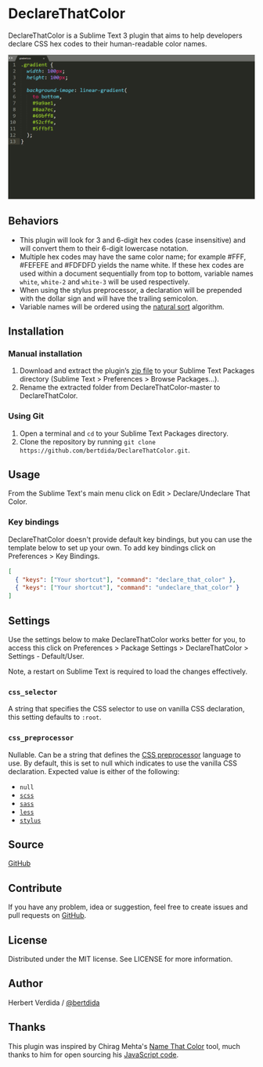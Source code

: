 # DeclareThatColor

DeclareThatColor is a Sublime Text 3 plugin that aims to help developers declare CSS hex codes to their human-readable color names.

![preview](/img/preview.gif?raw=true)

## Behaviors

- This plugin will look for 3 and 6-digit hex codes (case insensitive) and will convert them to their 6-digit lowercase notation.
- Multiple hex codes may have the same color name; for example #FFF, #FEFEFE and #FDFDFD yields the name white. If these hex codes are used within a document sequentially from top to bottom, variable names `white`, `white-2` and `white-3` will be used respectively.
- When using the stylus preprocessor, a declaration will be prepended with the dollar sign and will have the trailing semicolon.
- Variable names will be ordered using the [natural sort](https://en.wikipedia.org/wiki/Natural_sort_order) algorithm.

## Installation

### Manual installation

1. Download and extract the plugin’s [zip file](https://github.com/bertdida/DeclareThatColor/archive/master.zip) to your Sublime Text Packages directory (Sublime Text > Preferences > Browse Packages...).
2. Rename the extracted folder from DeclareThatColor-master to DeclareThatColor.

### Using Git

1. Open a terminal and `cd` to your Sublime Text Packages directory.
2. Clone the repository by running `git clone https://github.com/bertdida/DeclareThatColor.git`.

## Usage

From the Sublime Text's main menu click on Edit > Declare/Undeclare That Color.

### Key bindings

DeclareThatColor doesn't provide default key bindings, but you can use the template below to set up your own. To add key bindings click on Preferences > Key Bindings.

```json
[
  { "keys": ["Your shortcut"], "command": "declare_that_color" },
  { "keys": ["Your shortcut"], "command": "undeclare_that_color" }
]
```

## Settings

Use the settings below to make DeclareThatColor works better for you, to access this click on Preferences > Package Settings > DeclareThatColor > Settings - Default/User.

Note, a restart on Sublime Text is required to load the changes effectively.

### `css_selector`

A string that specifies the CSS selector to use on vanilla CSS declaration, this setting defaults to `:root`.

### `css_preprocessor`

Nullable. Can be a string that defines the [CSS preprocessor](https://developer.mozilla.org/en-US/docs/Glossary/CSS_preprocessor) language to use. By default, this is set to null which indicates to use the vanilla CSS declaration. Expected value is either of the following:

- `null`
- [`scss`](https://sass-lang.com/)
- [`sass`](https://sass-lang.com/)
- [`less`](http://lesscss.org/)
- [`stylus`](http://stylus-lang.com/)

## Source

[GitHub](https://github.com/bertdida/DeclareThatColor)

## Contribute

If you have any problem, idea or suggestion, feel free to create issues and pull requests on [GitHub](https://github.com/bertdida/DeclareThatColor).

## License

Distributed under the MIT license. See LICENSE for more information.

## Author

Herbert Verdida / [@bertdida](https://twitter.com/bertdida)

## Thanks

This plugin was inspired by Chirag Mehta's [Name That Color](http://chir.ag/projects/name-that-color/) tool, much thanks to him for open sourcing his [JavaScript code](http://chir.ag/projects/ntc/ntc.js).
